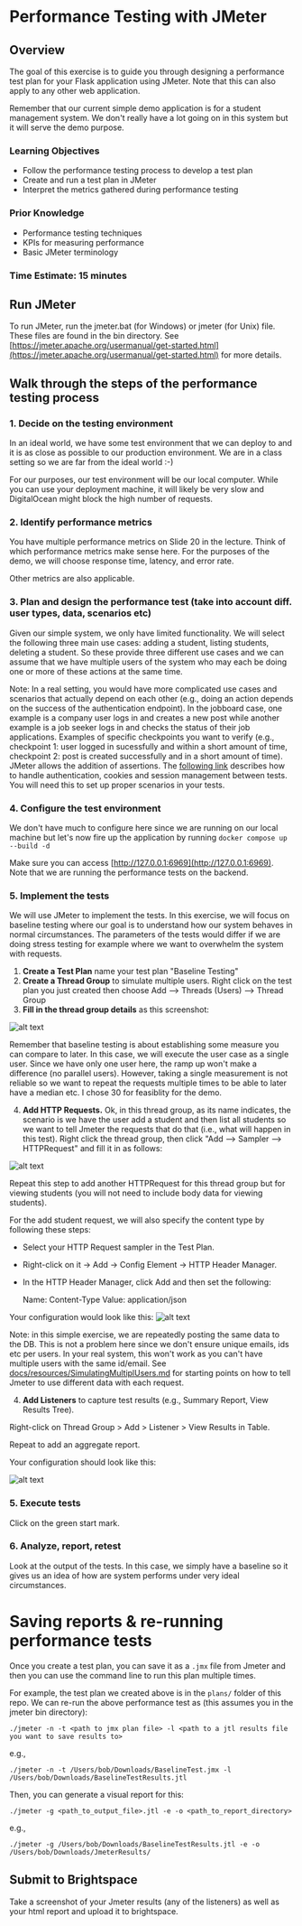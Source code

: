 # Performance Testing with JMeter

## Overview

The goal of this exercise is to guide you through designing a performance test plan for your Flask application using JMeter. Note that this can also apply to any other web application.

Remember that our current simple demo application is for a student management system. We don't really have a lot going on in this system but it will serve the demo purpose.

### Learning Objectives
- Follow the performance testing process to develop a test plan
- Create and run a test plan in JMeter
- Interpret the metrics gathered during performance testing

### Prior Knowledge
- Performance testing techniques
- KPIs for measuring performance
- Basic JMeter terminology

### Time Estimate: 15 minutes


## Run JMeter

To run JMeter, run the jmeter.bat (for Windows) or jmeter (for Unix) file. These files are found in the bin directory. See [https://jmeter.apache.org/usermanual/get-started.html](https://jmeter.apache.org/usermanual/get-started.html) for more details.

## Walk through the steps of the performance testing process

### 1.  Decide on the testing environment

In an ideal world, we have some test environment that we can deploy to and it is as close as possible to our production environment. We are in a class setting so we are far from the ideal world :-) 

For our purposes, our test environment will be our local computer. While you can use your deployment machine, it will likely be very slow and DigitalOcean might block the high number of requests.

### 2.  Identify performance metrics

You have multiple performance metrics on Slide 20 in the lecture. Think of which performance metrics make sense here. For the purposes of the demo, we will choose response time, latency, and error rate.

Other metrics are also applicable.

### 3. Plan and design the performance test (take into account diff. user types, data, scenarios etc)

Given our simple system, we only have limited functionality. We will select the following three main use cases: adding a student, listing students, deleting a student. So these provide three different use cases and we can assume that we have multiple users of the system who may each be doing one or more of these actions at the same time.

Note: In a real setting, you would have more complicated use cases and scenarios that actually depend on each other (e.g., doing an action depends on the success of the authentication endpoint). In the jobboard case, one example is a company user logs in and creates a new post while another example is a job seeker logs in and checks the status of their job applications. Examples of specific checkpoints you want to verify (e.g., checkpoint 1: user logged in sucessfully and within a short amount of time, checkpoint 2: post is created successfully and in a short amount of time). JMeter allows the addition of assertions. The [following link](https://www.baeldung.com/jmeter-session-cookie-management) describes how to handle authentication, cookies and session management between tests. You will need this to set up proper scenarios in your tests.

### 4. Configure the test environment

We don't have much to configure here since we are running on our local machine but let's now fire up the application by running `docker compose up --build -d`

Make sure you can access [http://127.0.0.1:6969](http://127.0.0.1:6969). Note that we are running the performance tests on the backend.

### 5. Implement the tests

We will use JMeter to implement the tests. In this exercise, we will focus on baseline testing where our goal is to understand how our system behaves in normal circumstances. The parameters of the tests would differ if we are doing stress testing for example where we want to overwhelm the system with requests.

1. **Create a Test Plan** name your test plan "Baseline Testing"
2. **Create a Thread Group** to simulate multiple users. Right click on the test plan you just created then choose Add --> Threads (Users) --> Thread Group
3. **Fill in the thread group details** as this screenshot:

![alt text](/docs/imgs/threadgrp.png)

Remember that baseline testing is about establishing some measure you can compare to later. In this case, we will execute the user case as a single user. Since we have only one user here, the ramp up won't make a difference (no parallel users). However, taking a single measurement is not reliable so we want to repeat the requests multiple times to be able to later have a median etc. I chose 30 for feasiblity for the demo.

4. **Add HTTP Requests.** Ok, in this thread group, as its name indicates, the scenario is we have the user add a student and then list all students so we want to tell Jmeter the requests that do that (i.e., what will happen in this test). Right click the thread group, then click "Add --> Sampler --> HTTPRequest" and fill it in as follows:

![alt text](/docs/imgs/addstudent.png)

Repeat this step to add another HTTPRequest for this thread group but for viewing students (you will not need to include body data for viewing students).

For the add student request, we will also specify the content type by following these steps:

- Select your HTTP Request sampler in the Test Plan.
- Right-click on it → Add → Config Element → HTTP Header Manager.
- In the HTTP Header Manager, click Add and then set the following:

    Name: Content-Type
    Value: application/json 

Your configuration would look like this:
![alt text](/docs/imgs/HTTPHeaderManager.jpg)

Note: in this simple exercise, we are repeatedly posting the same data to the DB. This is not a problem here since we don't ensure unique emails, ids etc per users. In your real system, this won't work as you can't have multiple users with the same id/email. See [docs/resources/SimulatingMultiplUsers.md](docs/resources/SimulatingMultiplUsers.md) for starting points on how to tell Jmeter to use different data with each request.

4. **Add Listeners** to capture test results (e.g., Summary Report, View Results Tree).

Right-click on Thread Group > Add > Listener > View Results in Table.

Repeat to add an aggregate report.

Your configuration should look like this:

![alt text](/docs/imgs/reports.png)

### 5. Execute tests

Click on the green start mark.

### 6. Analyze, report, retest  

Look at the output of the tests. In this case, we simply have a baseline so it gives us an idea of how are system performs under very ideal circumstances.

# Saving reports & re-running performance tests

Once you create a test plan, you can save it as a `.jmx` file from Jmeter and then you can use the command line to run this plan multiple times. 

For example, the test plan we created above is in the `plans/` folder of this repo. We can re-run the above performance test as (this assumes you in the jmeter bin directory):

`./jmeter -n -t <path to jmx plan file> -l <path to a jtl results file you want to save results to>`

e.g.,

`./jmeter -n -t /Users/bob/Downloads/BaselineTest.jmx -l /Users/bob/Downloads/BaselineTestResults.jtl`

Then, you can generate a visual report for this:

`./jmeter -g <path_to_output_file>.jtl -e -o <path_to_report_directory>`

e.g., 


`./jmeter -g /Users/bob/Downloads/BaselineTestResults.jtl -e -o /Users/bob/Downloads/JmeterResults/`


## Submit to Brightspace

Take a screenshot of your Jmeter results (any of the listeners) as well as your html report and upload it to brightspace.